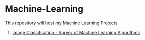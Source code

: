# Machine-Learning

This repository will host my Machine Learning Projects

1. [Image Classification - Survey of Machine Learning Algorithms](https://github.com/brinsga/Machine-Learning/tree/master/Image-Classification)
